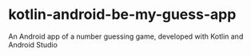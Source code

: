 # kotlin-android-be-my-guess-app
An Android app of a number guessing game, developed with Kotlin and Android Studio
